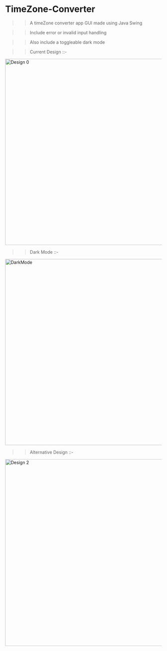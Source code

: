 # TimeZone-Converter

>> A timeZone converter app GUI made using Java Swing 

>> Include error or invalid input handling

>> Also include a toggleable dark mode 


>> Current Design ::-



<img width="599" alt="Design 0" src="https://user-images.githubusercontent.com/122817503/220005916-2960235e-3f12-445d-a1be-37f7c09898f3.png">





>> Dark Mode ::- 


<img width="599" alt="DarkMode" src="https://user-images.githubusercontent.com/122817503/220005702-3247e8d5-2d0d-4b59-aa58-4fe6d403cd45.png">






>> Alternative Design ::-




<img width="601" alt="Design 2" src="https://user-images.githubusercontent.com/122817503/220005614-27afac47-19f2-4f35-b287-37f039ae8ffd.png">

